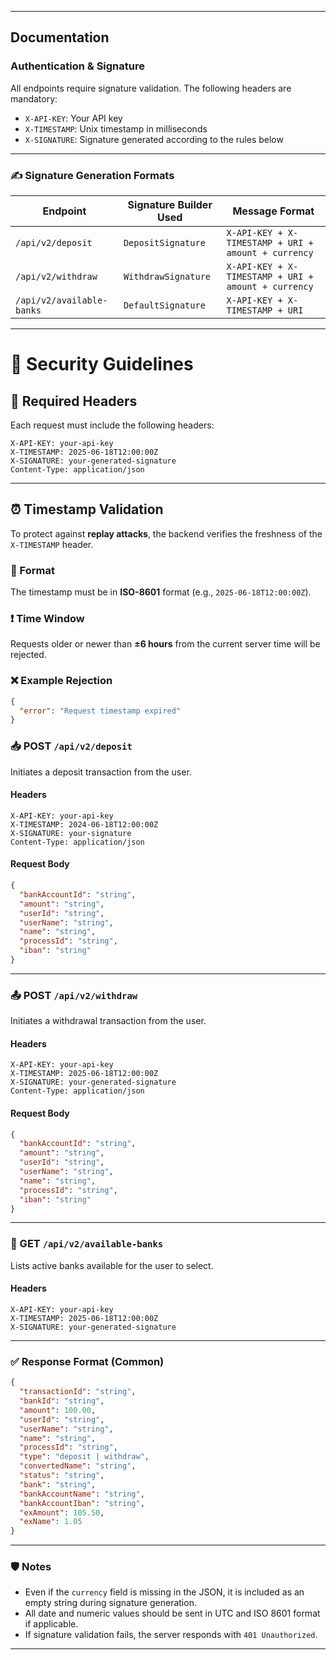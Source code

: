 
---

## Documentation

### Authentication & Signature

All endpoints require signature validation. The following headers are mandatory:

- `X-API-KEY`: Your API key
- `X-TIMESTAMP`: Unix timestamp in milliseconds
- `X-SIGNATURE`: Signature generated according to the rules below

---

### ✍️ Signature Generation Formats

| Endpoint                    | Signature Builder Used         | Message Format                                                   |
|----------------------------|-------------------------------|-----------------------------------------------------------------|
| `/api/v2/deposit`          | `DepositSignature`      | `X-API-KEY + X-TIMESTAMP + URI + amount + currency`             |
| `/api/v2/withdraw`         | `WithdrawSignature`     | `X-API-KEY + X-TIMESTAMP + URI + amount + currency`             |
| `/api/v2/available-banks`  | `DefaultSignature`      | `X-API-KEY + X-TIMESTAMP + URI`                                 |

---

# 🔐 Security Guidelines

## 📌 Required Headers

Each request must include the following headers:

```http
X-API-KEY: your-api-key
X-TIMESTAMP: 2025-06-18T12:00:00Z
X-SIGNATURE: your-generated-signature
Content-Type: application/json
```

---

## ⏰ Timestamp Validation

To protect against **replay attacks**, the backend verifies the freshness of the `X-TIMESTAMP` header.

### 📅 Format
The timestamp must be in **ISO-8601** format (e.g., `2025-06-18T12:00:00Z`).

### ❗ Time Window
Requests older or newer than **±6 hours** from the current server time will be rejected.

### ❌ Example Rejection
```json
{
  "error": "Request timestamp expired"
}
```


### 📥 POST `/api/v2/deposit`

Initiates a deposit transaction from the user.

#### Headers

```http
X-API-KEY: your-api-key
X-TIMESTAMP: 2024-06-18T12:00:00Z
X-SIGNATURE: your-signature
Content-Type: application/json
```


#### Request Body
```json
{
  "bankAccountId": "string",
  "amount": "string",
  "userId": "string",
  "userName": "string",
  "name": "string",
  "processId": "string",
  "iban": "string"
}
```


---

### 📤 POST `/api/v2/withdraw`

Initiates a withdrawal transaction from the user.

#### Headers

```http
X-API-KEY: your-api-key
X-TIMESTAMP: 2025-06-18T12:00:00Z
X-SIGNATURE: your-generated-signature
Content-Type: application/json
```


#### Request Body

```json
{
  "bankAccountId": "string",
  "amount": "string",
  "userId": "string",
  "userName": "string",
  "name": "string",
  "processId": "string",
  "iban": "string"
}
```


---

### 🏦 GET `/api/v2/available-banks`

Lists active banks available for the user to select.

#### Headers

```http
X-API-KEY: your-api-key
X-TIMESTAMP: 2025-06-18T12:00:00Z
X-SIGNATURE: your-generated-signature
```
---

### ✅ Response Format (Common)

```json
{
  "transactionId": "string",
  "bankId": "string",
  "amount": 100.00,
  "userId": "string",
  "userName": "string",
  "name": "string",
  "processId": "string",
  "type": "deposit | withdraw",
  "convertedName": "string",
  "status": "string",
  "bank": "string",
  "bankAccountName": "string",
  "bankAccountIban": "string",
  "exAmount": 105.50,
  "exName": 1.05
}
```


---

### 🛡️ Notes

- Even if the `currency` field is missing in the JSON, it is included as an empty string during signature generation.
- All date and numeric values should be sent in UTC and ISO 8601 format if applicable.
- If signature validation fails, the server responds with `401 Unauthorized`.

---
